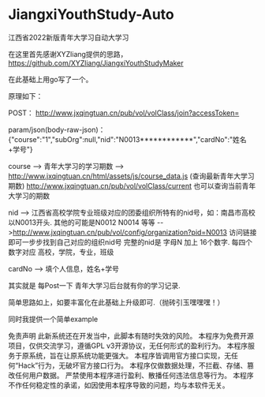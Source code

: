 # JiangxiYouthStudy-Auto

江西省2022新版青年大学习自动大学习

在这里首先感谢XYZliang提供的思路， https://github.com/XYZliang/JiangxiYouthStudyMaker

在此基础上用go写了一个。

原理如下：

POST： http://www.jxqingtuan.cn/pub/vol/volClass/join?accessToken=

param/json(body-raw-json)：{"course":"1","subOrg":null,"nid":"N0013************","cardNo":"姓名+学号"}


course --> 青年大学习的学习期数 --> http://www.jxqingtuan.cn/html/assets/js/course_data.js   (查询最新青年大学习期数)
      http://www.jxqingtuan.cn/pub/vol/volClass/current 也可以查询当前青年大学习的期数

nid --> 江西省高校学院专业班级对应的团委组织所特有的nid号，如：南昌市高校以N0013开头.  其他的可能是N0012 N0014 等等
            -->http://www.jxqingtuan.cn/pub/vol/config/organization?pid=N0013 访问链接即可一步步找到自己对应的组织nid号
            完整的nid是 字母N 加上 16个数字. 每四个数字对应 高校，学院，专业，班级
            
cardNo --> 填个人信息，姓名+学号


其实就是 每Post一下 青年大学习后台就有你的学习记录.

简单思路如上，如要丰富化在此基础上升级即可.（抛砖引玉嘿嘿嘿！）

同时我提供一个简单example



免责声明
此新系统还在开发当中，此脚本有随时失效的风险。
本程序为免费开源项目，仅供交流学习，遵循GPL v3开源协议，无任何形式的盈利行为。
本程序服务于原系统，旨在让原系统功能更强大。
本程序皆调用官方接口实现，无任何“Hack”行为，无破坏官方接口行为。
本程序仅做数据处理，不拦截、存储、篡改任何用户数据。
严禁使用本程序进行盈利、散播任何违法信息等行为。
本程序不作任何稳定性的承诺，如因使用本程序导致的问题，均与本软件无关。
